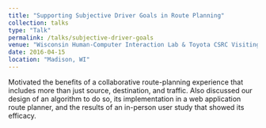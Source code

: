 ```yaml
---
title: "Supporting Subjective Driver Goals in Route Planning"
collection: talks
type: "Talk"
permalink: /talks/subjective-driver-goals
venue: "Wisconsin Human‐Computer Interaction Lab & Toyota CSRC Visiting Scientist Colloquium"
date: 2016-04-15
location: "Madison, WI"
---
```


Motivated the benefits of a collaborative route-planning experience that includes more than just source, destination, and traffic.
Also discussed our design of an algorithm to do so, its implementation in a web application route planner, and the results of an in-person user study that showed its efficacy.
